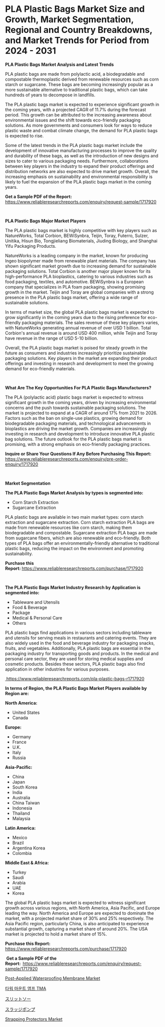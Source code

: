 <p><h1>PLA Plastic Bags Market Size and Growth, Market Segmentation, Regional and Country Breakdowns, and Market Trends for Period from 2024 -  2031</h1></p><p><strong>PLA Plastic Bags Market Analysis and Latest Trends</strong></p>
<p><p>PLA plastic bags are made from polylactic acid, a biodegradable and compostable thermoplastic derived from renewable resources such as corn starch or sugarcane. These bags are becoming increasingly popular as a more sustainable alternative to traditional plastic bags, which can take hundreds of years to decompose in landfills.</p><p>The PLA plastic bags market is expected to experience significant growth in the coming years, with a projected CAGR of 11.7% during the forecast period. This growth can be attributed to the increasing awareness about environmental issues and the shift towards eco-friendly packaging solutions. As more governments and consumers look for ways to reduce plastic waste and combat climate change, the demand for PLA plastic bags is expected to rise.</p><p>Some of the latest trends in the PLA plastic bags market include the development of innovative manufacturing processes to improve the quality and durability of these bags, as well as the introduction of new designs and sizes to cater to various packaging needs. Furthermore, collaborations between key players in the industry to expand their product offerings and distribution networks are also expected to drive market growth. Overall, the increasing emphasis on sustainability and environmental responsibility is likely to fuel the expansion of the PLA plastic bags market in the coming years.</p></p>
<p><strong>Get a Sample PDF of the Report:&nbsp;</strong> <a href="https://www.reliableresearchreports.com/enquiry/request-sample/1717920">https://www.reliableresearchreports.com/enquiry/request-sample/1717920</a></p>
<p>&nbsp;</p>
<p><strong>PLA Plastic Bags Major Market Players</strong></p>
<p><p>The PLA plastic bags market is highly competitive with key players such as NatureWorks, Total Corbion, BEWiSynbra, Teijin, Toray, Futerro, Sulzer, Unitika, Hisun Bio, Tongjieliang Biomaterials, Jiuding Biology, and Shanghai Yifu Packaging Products. </p><p>NatureWorks is a leading company in the market, known for producing Ingeo biopolymer made from renewable plant materials. The company has shown significant market growth due to increasing demand for sustainable packaging solutions. Total Corbion is another major player known for its high-performance PLA bioplastics, catering to various industries such as food packaging, textiles, and automotive. BEWiSynbra is a European company that specializes in PLA foam packaging, showing promising growth in the market. Teijin and Toray are global companies with a strong presence in the PLA plastic bags market, offering a wide range of sustainable solutions. </p><p>In terms of market size, the global PLA plastic bags market is expected to grow significantly in the coming years due to the rising preference for eco-friendly packaging materials. The sales revenue of these key players varies, with NatureWorks generating annual revenue of over USD 1 billion. Total Corbion's annual revenue is around USD 400 million, while Teijin and Toray have revenue in the range of USD 5-10 billion. </p><p>Overall, the PLA plastic bags market is poised for steady growth in the future as consumers and industries increasingly prioritize sustainable packaging solutions. Key players in the market are expanding their product offerings and investing in research and development to meet the growing demand for eco-friendly materials.</p></p>
<p>&nbsp;</p>
<p><strong>What Are The Key Opportunities For PLA Plastic Bags Manufacturers?</strong></p>
<p><p>The PLA (polylactic acid) plastic bags market is expected to witness significant growth in the coming years, driven by increasing environmental concerns and the push towards sustainable packaging solutions. The market is projected to expand at a CAGR of around 17% from 2021 to 2026. Factors such as the ban on single-use plastics, growing demand for biodegradable packaging materials, and technological advancements in bioplastics are driving the market growth. Companies are increasingly investing in research and development to introduce innovative PLA plastic bag solutions. The future outlook for the PLA plastic bags market is promising, with a strong emphasis on eco-friendly packaging practices.</p></p>
<p><strong>Inquire or Share Your Questions If Any Before Purchasing This Report:</strong> <a href="https://www.reliableresearchreports.com/enquiry/pre-order-enquiry/1717920">https://www.reliableresearchreports.com/enquiry/pre-order-enquiry/1717920</a></p>
<p>&nbsp;</p>
<p><strong>Market Segmentation</strong></p>
<p><strong>The PLA Plastic Bags Market Analysis by types is segmented into:</strong></p>
<p><ul><li>Corn Starch Extraction</li><li>Sugarcane Extraction</li></ul></p>
<p><p>PLA plastic bags are available in two main market types: corn starch extraction and sugarcane extraction. Corn starch extraction PLA bags are made from renewable resources like corn starch, making them biodegradable and compostable. Sugarcane extraction PLA bags are made from sugarcane fibers, which are also renewable and eco-friendly. Both types of PLA bags offer an environmentally-friendly alternative to traditional plastic bags, reducing the impact on the environment and promoting sustainability.</p></p>
<p><strong>Purchase this Report:&nbsp;</strong><a href="https://www.reliableresearchreports.com/purchase/1717920">https://www.reliableresearchreports.com/purchase/1717920</a></p>
<p>&nbsp;</p>
<p><strong>The PLA Plastic Bags Market Industry Research by Application is segmented into:</strong></p>
<p><ul><li>Tableware and Utensils</li><li>Food & Beverage</li><li>Package</li><li>Medical & Personal Care</li><li>Others</li></ul></p>
<p><p>PLA plastic bags find applications in various sectors including tableware and utensils for serving meals in restaurants and catering events. They are also widely used in the food and beverage industry for packaging snacks, fruits, and vegetables. Additionally, PLA plastic bags are essential in the packaging industry for transporting goods and products. In the medical and personal care sector, they are used for storing medical supplies and cosmetic products. Besides these sectors, PLA plastic bags also find application in other industries for various purposes.</p></p>
<p><a href="https://www.reliableresearchreports.com/pla-plastic-bags-r1717920">&nbsp;https://www.reliableresearchreports.com/pla-plastic-bags-r1717920</a></p>
<p><strong>In terms of Region, the PLA Plastic Bags Market Players available by Region are:</strong></p>
<p>
    <p> <strong> North America: </strong>
        <ul>
            <li>United States</li>
            <li>Canada</li>
        </ul>
        </p> 
    <p> <strong> Europe: </strong>
        <ul>
            <li>Germany</li>
            <li>France</li>
            <li>U.K.</li>
            <li>Italy</li>
            <li>Russia</li>
        </ul>
        </p> 
    <p> <strong> Asia-Pacific: </strong>
        <ul>
            <li>China</li>
            <li>Japan</li>
            <li>South Korea</li>
            <li>India</li>
            <li>Australia</li>
            <li>China Taiwan</li>
            <li>Indonesia</li>
            <li>Thailand</li>
            <li>Malaysia</li>
        </ul>
        </p> 
    <p> <strong> Latin America: </strong>
        <ul>
            <li>Mexico</li>
            <li>Brazil</li>
            <li>Argentina Korea</li>
            <li>Colombia</li>
        </ul>
        </p> 
    <p> <strong> Middle East & Africa: </strong>
        <ul>
            <li>Turkey</li>
            <li>Saudi</li>
            <li>Arabia</li>
            <li>UAE</li>
            <li>Korea</li>
        </ul>
    </p>
    </p>
<p><p>The global PLA plastic bags market is expected to witness significant growth across various regions, with North America, Asia Pacific, and Europe leading the way. North America and Europe are expected to dominate the market, with a projected market share of 30% and 25% respectively. The Asia Pacific region, particularly China, is also anticipated to experience substantial growth, capturing a market share of around 20%. The USA market is projected to hold a market share of 15%.</p></p>
<p><strong>Purchase this Report: </strong><a href="https://www.reliableresearchreports.com/purchase/1717920">https://www.reliableresearchreports.com/purchase/1717920</a></p>
<p>&nbsp;<strong>Get a Sample PDF of the Report:&nbsp;&nbsp;</strong><a href="https://www.reliableresearchreports.com/enquiry/request-sample/1717920">https://www.reliableresearchreports.com/enquiry/request-sample/1717920</a></p>
<p><strong></strong></p>
<p><p><a href="https://issuu.com/reportprime-2/docs/post-applied-waterproofing-membrane-market-size-20">Post-Applied Waterproofing Membrane Market</a></p><p><a href="https://github.com/TimmyMann6767/Market-Research-Report-List-1/blob/main/332768255737.md">타워 마운트 앰프 TMA</a></p><p><a href="https://github.com/AriMuller2009/Market-Research-Report-List-1/blob/main/570968957539.md">スリットソー</a></p><p><a href="https://github.com/bucuel854722/Market-Research-Report-List-2/blob/main/570871857538.md">スラッジポンプ</a></p><p><a href="https://github.com/Airanohannonzb68e5pb53oc1/Market-Research-Report-List-2/blob/main/strapping-protectors-market.md">Strapping Protectors Market</a></p></p>